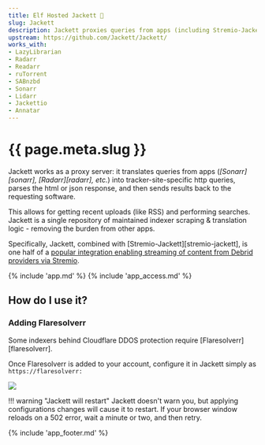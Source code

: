 ```yaml
---
title: Elf Hosted Jackett 🧝
slug: Jackett
description: Jackett proxies queries from apps (including Stremio-Jackett) into queries against torrent trackers, enabling integrations like playing torrents from Real-Debrid using Stremio
upstream: https://github.com/Jackett/Jackett/
works_with:
- LazyLibrarian
- Radarr
- Readarr
- ruTorrent
- SABnzbd
- Sonarr
- Lidarr
- Jackettio
- Annatar
---
```


# {{ page.meta.slug }}

Jackett works as a proxy server: it translates queries from apps (*[Sonarr][sonarr], [Radarr][radarr], etc.*) into tracker-site-specific http queries, parses the html or json response, and then sends results back to the requesting software. 

This allows for getting recent uploads (like RSS) and performing searches. Jackett is a single repository of maintained indexer scraping & translation logic - removing the burden from other apps.

Specifically, Jackett, combined with [Stremio-Jackett][stremio-jackett], is one half of a [popular integration enabling streaming of content from Debrid providers via Stremio](/guides/media/stream-from-real-debrid-with-stremio-jackett).

{% include 'app.md' %}
{% include 'app_access.md' %}

## How do I use it?

### Adding Flaresolverr

Some indexers behind Cloudflare DDOS protection require [Flaresolverr][flaresolverr].

Once Flaresolverr is added to your account, configure it in Jackett simply as `https://flaresolverr:`

![](/images/jackett-setup-flaresolverr.png)

!!! warning "Jackett will restart"
    Jackett doesn't warn you, but applying configurations changes will cause it to restart. If your browser window reloads on a 502 error, wait a minute or two, and then retry.

{% include 'app_footer.md' %}